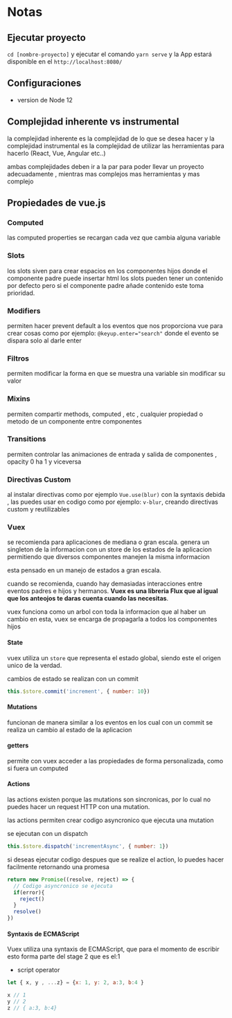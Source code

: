 # Notas

## Ejecutar proyecto

`cd [nombre-proyecto]` y ejecutar el comando
`yarn serve` y la App estará disponible en el `http://localhost:8080/`

## Configuraciones

- version de Node 12

## Complejidad inherente vs instrumental

la complejidad inherente es la complejidad de lo que se desea hacer y
la complejidad instrumental es la complejidad de utilizar las herramientas para hacerlo (React, Vue, Angular etc..)

ambas complejidades deben ir a la par para poder llevar un proyecto adecuadamente
, mientras mas complejos mas herramientas y mas complejo

## Propiedades de vue.js

### Computed

las computed properties se recargan cada vez que cambia alguna variable

### Slots

los slots siven para crear espacios en los componentes hijos donde el componente padre puede insertar html
los slots pueden tener un contenido por defecto pero si el componente padre añade contenido este toma prioridad.

### Modifiers

permiten hacer prevent default a los eventos que nos proporciona vue para crear cosas como por ejemplo: `@keyup.enter="search"` donde el evento se dispara solo al darle enter

### Filtros

permiten modificar la forma en que se muestra una variable sin modificar su valor

### Mixins

permiten compartir methods, computed , etc , cualquier propiedad o metodo de un componente entre componentes

### Transitions

permiten controlar las animaciones de entrada y salida de componentes , opacity 0 ha 1 y viceversa

### Directivas Custom

al instalar directivas como por ejemplo `Vue.use(blur)` con la syntaxis debida , las puedes usar en codigo como por ejemplo: `v-blur`, creando directivas custom y reutilizables

### Vuex

se recomienda para aplicaciones de mediana o gran escala.
genera un singleton de la informacion con un store de los estados de la aplicacion permitiendo que diversos componentes manejen la misma informacion

esta pensado en un manejo de estados a gran escala.

cuando se recomienda, cuando hay demasiadas interacciones entre eventos padres e hijos y hermanos.
**Vuex es una libreria Flux que al igual que los anteojos te daras cuenta cuando las necesitas**.

vuex funciona como un arbol con toda la informacion que al haber un cambio en esta, vuex se encarga de propagarla a todos los componentes hijos

#### State

vuex utiliza un `store` que representa el estado global, siendo este el origen unico de la verdad.

cambios de estado se realizan con un commit

```javascript
this.$store.commit('increment', { number: 10})
```

#### Mutations

funcionan de manera similar a los eventos en los cual con un commit se realiza un cambio al estado de la aplicacion

#### getters

permite con vuex acceder a  las propiedades de forma personalizada, como si fuera un computed

#### Actions

las actions existen porque las mutations son sincronicas, por lo cual no puedes hacer un request HTTP con una mutation.

las actions permiten crear codigo asyncronico que ejecuta una mutation

se ejecutan con un dispatch

```javascript
this.$store.dispatch('incrementAsync', { number: 1})
```

si deseas ejecutar codigo despues que se realize el action, lo puedes hacer facilmente retornando una promesa

```javascript
return new Promise((resolve, reject) => {
  // Codigo asyncronico se ejecuta
  if(error){
    reject()
  }
  resolve()
})
```

#### Syntaxis de ECMAScript

Vuex utiliza una syntaxis de ECMAScript, que para el momento de escribir esto forma parte del stage 2 que es el:1

- script operator

```javascript
let { x, y , ...z} = {x: 1, y: 2, a:3, b:4 }

x // 1
y // 2
z // { a:3, b:4}
```
